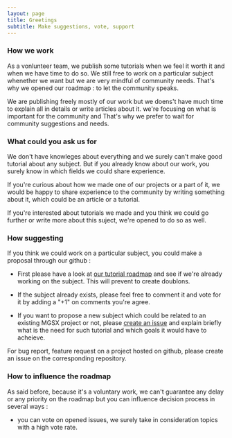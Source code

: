 ```yaml
---
layout: page
title: Greetings
subtitle: Make suggestions, vote, support
---
```


### How we work

As a vonlunteer team, we publish some tutorials when we feel it worth it and when we have time to do so. We still free to work on a particular subject whenether we want but we are very mindful of community needs. That's why we opened our roadmap : to let the community speaks.

We are publishing freely mostly of our work but we doens't have much time to explain all in details or write articles about it. we're focusing on what is important for the community and That's why we prefer to wait for community suggestions and needs.


### What could you ask us for

We don't have knowleges about everything and we surely can't make good tutorial about any subject. But if you already know about our work, you surely know in which fields we could share experience.

If you're curious about how we made one of our projects or a part of it, we would be happy to share experience to the community by writing something about it, which could be an article or a tutorial.

If you're interested about tutorials we made and you think we could go further or write more about this suject, we're opened to do so as well.


### How suggesting

If you think we could work on a particular subject, you could make a proposal through our github :

  * First please have a look at [our tutorial roadmap](https://github.com/mgsx-dev/mgsx-dev.github.io/projects/1) and see if we're already working on the subject. This will prevent to create doublons.

  * If the subject already exists, please feel free to comment it and vote for it by adding a "+1" on comments you're agree.

  * If you want to propose a new subject which could be related to an existing MGSX project or not, please [create an issue](https://github.com/mgsx-dev/mgsx-dev.github.io/issues/new) and explain briefly what is the need for such tutorial and which goals it would have to acheieve.


For bug report, feature request on a project hosted on github, please create an issue on the corresponding repository.


### How to influence the roadmap

As said before, because it's a voluntary work, we can't guarantee any delay or any priority on the roadmap but you can influence decision process in several ways :

* you can vote on opened issues, we surely take in consideration topics with a high vote rate.

